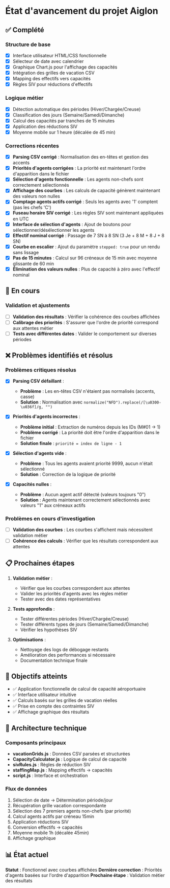 # État d'avancement du projet Aiglon

## ✅ Complété

### Structure de base
- [x] Interface utilisateur HTML/CSS fonctionnelle
- [x] Sélecteur de date avec calendrier
- [x] Graphique Chart.js pour l'affichage des capacités
- [x] Intégration des grilles de vacation CSV
- [x] Mapping des effectifs vers capacités
- [x] Règles SIV pour réductions d'effectifs

### Logique métier
- [x] Détection automatique des périodes (Hiver/Chargée/Creuse)
- [x] Classification des jours (Semaine/Samedi/Dimanche)
- [x] Calcul des capacités par tranches de 15 minutes
- [x] Application des réductions SIV
- [x] Moyenne mobile sur 1 heure (décalée de 45 min)

### Corrections récentes
- [x] **Parsing CSV corrigé** : Normalisation des en-têtes et gestion des accents
- [x] **Priorités d'agents corrigées** : La priorité est maintenant l'ordre d'apparition dans le fichier
- [x] **Sélection d'agents fonctionnelle** : Les agents non-chefs sont correctement sélectionnés
- [x] **Affichage des courbes** : Les calculs de capacité génèrent maintenant des valeurs non nulles
- [x] **Comptage agents actifs corrigé** : Seuls les agents avec '1' comptent (pas les chefs 'C')
- [x] **Fuseau horaire SIV corrigé** : Les règles SIV sont maintenant appliquées en UTC
- [x] **Interface de sélection d'agents** : Ajout de boutons pour sélectionner/désélectionner les agents
- [x] **Effectif nominal corrigé** : Passage de 7 SN à 8 SN (3 Je + 8 M + 8 J + 8 SN)
- [x] **Courbe en escalier** : Ajout du paramètre `stepped: true` pour un rendu sans lissage
- [x] **Pas de 15 minutes** : Calcul sur 96 créneaux de 15 min avec moyenne glissante de 60 min
- [x] **Élimination des valeurs nulles** : Plus de capacité à zéro avec l'effectif nominal

## 🔄 En cours

### Validation et ajustements
- [ ] **Validation des résultats** : Vérifier la cohérence des courbes affichées
- [ ] **Calibrage des priorités** : S'assurer que l'ordre de priorité correspond aux attentes métier
- [ ] **Tests avec différentes dates** : Valider le comportement sur diverses périodes

## ❌ Problèmes identifiés et résolus

### Problèmes critiques résolus
- [x] **Parsing CSV défaillant** : 
  - **Problème** : Les en-têtes CSV n'étaient pas normalisés (accents, casse)
  - **Solution** : Normalisation avec `normalize("NFD").replace(/[\u0300-\u036f]/g, "")`

- [x] **Priorités d'agents incorrectes** :
  - **Problème initial** : Extraction de numéros depuis les IDs (M#01 → 1)
  - **Problème corrigé** : La priorité doit être l'ordre d'apparition dans le fichier
  - **Solution finale** : `priorité = index de ligne - 1`

- [x] **Sélection d'agents vide** :
  - **Problème** : Tous les agents avaient priorité 9999, aucun n'était sélectionné
  - **Solution** : Correction de la logique de priorité

- [x] **Capacités nulles** :
  - **Problème** : Aucun agent actif détecté (valeurs toujours "0")
  - **Solution** : Agents maintenant correctement sélectionnés avec valeurs "1" aux créneaux actifs

### Problèmes en cours d'investigation
- [ ] **Validation des courbes** : Les courbes s'affichent mais nécessitent validation métier
- [ ] **Cohérence des calculs** : Vérifier que les résultats correspondent aux attentes

## 📋 Prochaines étapes

1. **Validation métier** : 
   - Vérifier que les courbes correspondent aux attentes
   - Valider les priorités d'agents avec les règles métier
   - Tester avec des dates représentatives

2. **Tests approfondis** :
   - Tester différentes périodes (Hiver/Chargée/Creuse)
   - Tester différents types de jours (Semaine/Samedi/Dimanche)
   - Vérifier les hypothèses SIV

3. **Optimisations** :
   - Nettoyage des logs de débogage restants
   - Amélioration des performances si nécessaire
   - Documentation technique finale

## 🎯 Objectifs atteints

- ✅ Application fonctionnelle de calcul de capacité aéroportuaire
- ✅ Interface utilisateur intuitive
- ✅ Calculs basés sur les grilles de vacation réelles
- ✅ Prise en compte des contraintes SIV
- ✅ Affichage graphique des résultats

## 🔧 Architecture technique

### Composants principaux
- **vacationGrids.js** : Données CSV parsées et structurées
- **CapacityCalculator.js** : Logique de calcul de capacité
- **sivRules.js** : Règles de réduction SIV
- **staffingMap.js** : Mapping effectifs → capacités
- **script.js** : Interface et orchestration

### Flux de données
1. Sélection de date → Détermination période/jour
2. Récupération grille vacation correspondante
3. Sélection des 7 premiers agents non-chefs (par priorité)
4. Calcul agents actifs par créneau 15min
5. Application réductions SIV
6. Conversion effectifs → capacités
7. Moyenne mobile 1h (décalée 45min)
8. Affichage graphique

## 📊 État actuel

**Statut** : Fonctionnel avec courbes affichées
**Dernière correction** : Priorités d'agents basées sur l'ordre d'apparition
**Prochaine étape** : Validation métier des résultats
